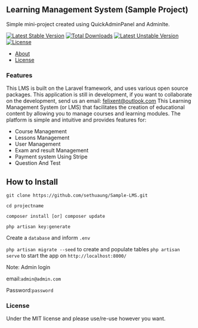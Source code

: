 ## Learning Management System (Sample Project)

Simple mini-project created using QuickAdminPanel and Adminlte.

[![Latest Stable Version](https://camo.githubusercontent.com/7eda6d0c53b04d181a045066b22b0cd0d2fbb47dcaf835d2c0e0fe8c2415abe3/68747470733a2f2f706f7365722e707567782e6f72672f6c6d732d6c61726176656c2f6c6d732d6c61726176656c2f762f737461626c65)](https://packagist.org/packages/lms-laravel/lms-laravel)  [![Total Downloads](https://camo.githubusercontent.com/72ec7c6165919dded8fbc036c724e07578f0c677ed53c9e2c4e4aeaca3ae267b/68747470733a2f2f706f7365722e707567782e6f72672f6c6d732d6c61726176656c2f6c6d732d6c61726176656c2f646f776e6c6f616473)](https://packagist.org/packages/lms-laravel/lms-laravel)  [![Latest Unstable Version](https://camo.githubusercontent.com/5013888bb8e3d1fc54ba4aa1a73b0bf80e4476010c6cf0a3aba66039219afcad/68747470733a2f2f706f7365722e707567782e6f72672f6c6d732d6c61726176656c2f6c6d732d6c61726176656c2f762f756e737461626c65)](https://packagist.org/packages/lms-laravel/lms-laravel)  [![License](https://camo.githubusercontent.com/9bf1d0bb339c6bec79a942d9902bbb0163cd42b8123029918364e8dde876c741/68747470733a2f2f706f7365722e707567782e6f72672f6c6d732d6c61726176656c2f6c6d732d6c61726176656c2f6c6963656e7365)](https://packagist.org/packages/lms-laravel/lms-laravel)

-   [About](https://github.com/sethuaung/Sample-LMS#features)
-   [License](https://github.com/sethuaung/Sample-LMS#license)

### Features
This LMS is built on the Laravel framework, and uses various open source packages. This application is still in development, if you want to collaborate on the development, send us an email: felixent@outlook.com
This Learning Management System (or LMS) that facilitates the creation of educational content by allowing you to manage courses and learning modules. The platform is simple and intuitive and provides features for:

- Course Management
- Lessons Management
- User Management
- Exam and result Management
- Payment system Using Stripe
- Question And Test 



## How to Install
```
git clone https://github.com/sethuaung/Sample-LMS.git
```
```
cd projectname
```
```
composer install [or] composer update
```
```
php artisan key:generate
```

Create a `database` and inform `.env`

`php artisan migrate --seed` to create and populate tables
`php artisan serve` to start the app on `http://localhost:8000/`

Note: Admin login 

email:`admin@admin.com`

Password:`password`

### License

Under the MIT license and please use/re-use however you want.
